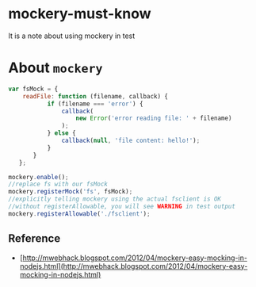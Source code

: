 # mockery-must-know
It is a note about using mockery in test

# About `mockery`
```js
var fsMock = {
    readFile: function (filename, callback) {
           if (filename === 'error') {
               callback(
                   new Error('error reading file: ' + filename)
               );
           } else {
               callback(null, 'file content: hello!');
           }
       }
   };

mockery.enable();
//replace fs with our fsMock
mockery.registerMock('fs', fsMock);
//explicitly telling mockery using the actual fsclient is OK
//without registerAllowable, you will see WARNING in test output
mockery.registerAllowable('./fsclient');
```


## Reference
 - [http://mwebhack.blogspot.com/2012/04/mockery-easy-mocking-in-nodejs.html](http://mwebhack.blogspot.com/2012/04/mockery-easy-mocking-in-nodejs.html)